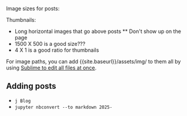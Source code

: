 Image sizes for posts:

Thumbnails:
* Long horizontal images that go above posts
** Don't show up on the page
* 1500 X 500 is a good size???
* 4 X 1 is a good ratio for thumbnails

For image paths, you can add {{site.baseurl}}/assets/img/ to them all by using [Sublime to edit all files at once](https://superuser.com/a/1429522/755644).

## Adding posts
* `j Blog`
* `jupyter nbconvert --to markdown 2025-`
